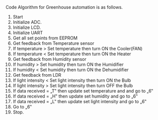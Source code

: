 Code
Algorithm for Greenhouse automation is as follows.
1. Start
2. Initialize ADC.
3. Initialize LCD.
4. Initialize UART
5. Get all set points from EEPROM
6. Get feedback from Temperature sensor
7. If temperature > Set temperature then turn ON the Cooler(FAN)
8. If temperature < Set temperature then turn ON the Heater
9. Get feedback from Humidity sensor
10. If humidity > Set humidity then turn ON the Humidifier
11. If humidity < Set humidity then turn ON the Dehumidifier
12. Get feedback from LDR
13. If light intensity < Set light intensity then turn ON the Bulb
14. If light intensity > Set light intensity then turn OFF the Bulb
15. If data received = „T‟ then update set temperature and and go to „6‟
16. If data received = „H‟ then update set humidity and go to „6‟
17. If data received = „L‟ then update set light intensity and go to „6‟
18. Go to „6‟
19. Stop.
